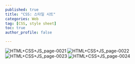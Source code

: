 ```yaml
---
published: true
title: "CSS: 스타일 시트" 
categories: Web
tag: [CSS, style sheet] 
toc: true
author_profile: false 

---
```


![HTML+CSS+JS_page-0021](https://github.com/Vida0822/Algorithm/assets/132312673/3fdfa318-74e1-4f37-8a74-249cb28d27f4)
![HTML+CSS+JS_page-0022](https://github.com/Vida0822/Algorithm/assets/132312673/ce40667e-51f6-4047-8ced-dc06a12dd8be)
![HTML+CSS+JS_page-0023](https://github.com/Vida0822/Algorithm/assets/132312673/c5f49b3f-b945-4f25-bcdd-227a4b8ec34e)
![HTML+CSS+JS_page-0024](https://github.com/Vida0822/Algorithm/assets/132312673/3d6103ad-4d2e-487c-b6c8-d6d0de97e81c)
